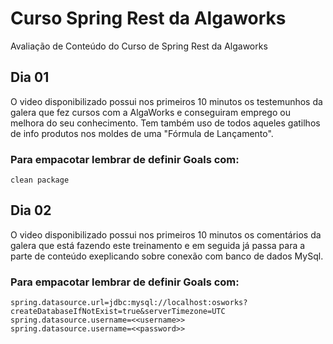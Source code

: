 # Curso Spring Rest da Algaworks

Avaliação de Conteúdo do Curso de Spring Rest da Algaworks

## Dia 01

O video disponibilizado possui nos primeiros 10 minutos os testemunhos da galera que fez cursos com a AlgaWorks e conseguiram emprego ou melhora do seu conhecimento. Tem também uso de todos aqueles gatilhos de info produtos nos moldes de uma "Fórmula de Lançamento".

### Para empacotar lembrar de definir Goals com:

```
clean package
```


## Dia 02

O video disponibilizado possui nos primeiros 10 minutos os comentários da galera que está fazendo este treinamento e em seguida já passa para a parte de conteúdo exeplicando sobre conexão com banco de dados MySql.


### Para empacotar lembrar de definir Goals com:

```
spring.datasource.url=jdbc:mysql://localhost:osworks?createDatabaseIfNotExist=true&serverTimezone=UTC
spring.datasource.username=<<username>>
spring.datasource.username=<<password>>
```